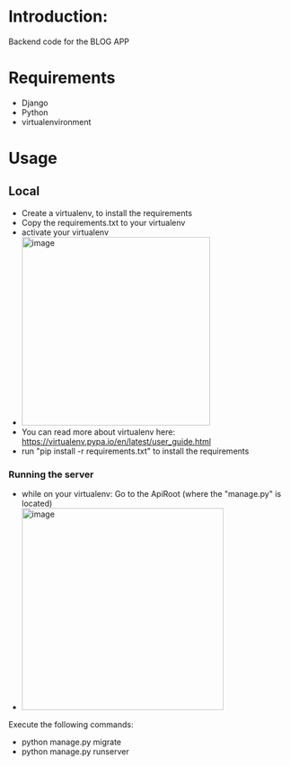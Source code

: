# Introduction:
Backend code for the BLOG APP


# Requirements
- Django
- Python
- virtualenvironment

# Usage
## Local
- Create a virtualenv, to install the requirements
- Copy the requirements.txt to your virtualenv
- activate your virtualenv
- <img width="335" alt="image" src="https://github.com/kojiadrianojr/backend/assets/43143132/aa4a5f60-03e4-4882-b45b-17d733ee81ee">
- You can read more about virtualenv here: https://virtualenv.pypa.io/en/latest/user_guide.html
- run "pip install -r requirements.txt" to install the requirements
### Running the server
- while on your virtualenv: Go to the ApiRoot (where the "manage.py" is located)
- <img width="359" alt="image" src="https://github.com/kojiadrianojr/backend/assets/43143132/5a830aac-6023-476d-964c-147cb966faa6">
Execute the following commands:
- python manage.py migrate
- python manage.py runserver


